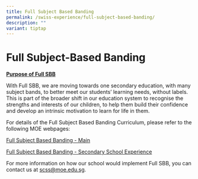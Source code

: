 ```yaml
---
title: Full Subject Based Banding
permalink: /swiss-experience/full-subject-based-banding/
description: ""
variant: tiptap
---
```

<h1>Full Subject-Based Banding</h1>
<p><strong><u>Purpose of Full SBB</u></strong>
</p>
<p>With Full SBB, we are moving towards one secondary education, with many
subject bands, to better meet our students’ learning needs, without labels.
This is part of the broader shift in our education system to recognise
the strengths and interests of our children, to help them build their confidence
and develop an intrinsic motivation to learn for life in them.</p>
<p>For details of the Full Subject Based Banding Curriculum, please refer
to the following MOE webpages:</p>
<p><a href="https://www.moe.gov.sg/microsites/psle-fsbb/full-subject-based-banding/main.html" rel="noopener noreferrer nofollow" target="_blank">Full Subject Based Banding - Main</a>
</p>
<p><a href="https://www.moe.gov.sg/microsites/psle-fsbb/full-subject-based-banding/secondary-school-experience.html" rel="noopener noreferrer nofollow" target="_blank">Full Subject Based Banding - Secondary School Experience</a>
</p>
<p>For more information on how our school would implement Full SBB, you can
contact us at&nbsp;<u>scss@moe.edu.sg</u>.</p>